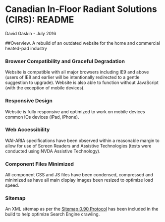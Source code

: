 # Canadian In-Floor Radiant Solutions (CIRS): README
David Gaskin - July 2016

##Overview.
A rebuild of an outdated website for the home and commercial heated-pad industry

### Browser Compatibility and Graceful Degradation
Website is compatible with all major browsers including IE9 and above (users of IE8 and earlier will be intentionally redirected to a gentle suggestion to upgrade). Website is also able to function without JavaScript (with the exception of mobile devices).

### Responsive Design
Website is fully responsive and optimized to work on mobile devices common iOs devices (iPad, iPhone).

### Web Accessibility
WAI-ARIA specifications have been observed within a reasonable margin to allow for use of Screen Readers and Assistive Technologies (tests were conducted using NVDA Assistive Technology).

### Component Files Minimized
All component CSS and JS files have been condensed, compressed and minimized as have all main display images been resized to optimize load speed.

### Sitemap
An XML sitemap as per the [Sitemap 0.90 Protocol](http://www.sitemaps.org/) has been included in the build to help optimize Search Engine crawling.
